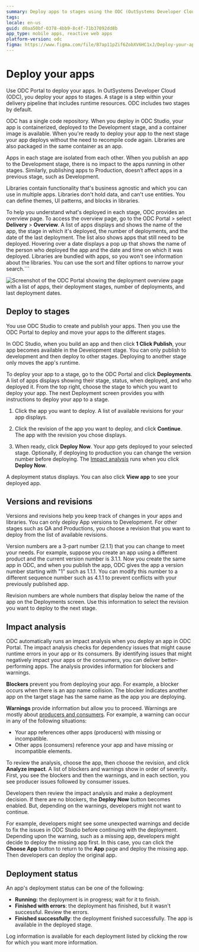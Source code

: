 ```yaml
---
summary: Deploy apps to stages using the ODC (OutSystems Developer Cloud) Portal. Analyze impact of deployment to apps and consumers.
tags:
locale: en-us
guid: d0aa50bf-0378-4bb9-8c4f-71b37092dd8b
app_type: mobile apps, reactive web apps
platform-version: odc
figma: https://www.figma.com/file/B7ap11pZif6ZobXV6HC1xJ/Deploy-your-apps?type=design&node-id=3404%3A22&mode=design&t=Y5uHYwUWDFTKusfq-1
---
```


# Deploy your apps

Use ODC Portal to deploy your apps. In OutSystems Developer Cloud (ODC), you deploy your apps to stages. A stage is a step within your delivery pipeline that includes runtime resources. ODC includes two stages by default.

ODC has a single code repository. When you deploy in ODC Studio, your app is containerized, deployed to the Development stage, and a container image is available. When you're ready to deploy your app to the next stage your app deploys without the need to recompile code again. Libraries are also packaged in the same container as an app.

Apps in each stage are isolated from each other. When you publish an app to the Development stage, there is no impact to the apps running in other stages. Similarly, publishing apps to  Production, doesn’t affect apps in a previous stage, such as Development.

Libraries contain functionality that's business agnostic and which you can use in multiple apps. Libraries don't hold data, and can't use entities. You can define themes, UI patterns, and blocks in libraries.

To help you understand what's deployed in each stage, ODC provides an overview page. To access the overview page, go to the ODC Portal > select **Delivery** > **Overview**. A list of apps displays and shows the name of the app, the stage in which it's deployed, the number of deployments, and the date of the last deployment. The list also shows apps that still need to be deployed. Hovering over a date displays a pop up that shows the name of the person who deployed the app and the date and time on which it was deployed. Libraries are bundled with apps, so you won't see information about the libraries. You can use the sort and filter options to narrow your search.```

![Screenshot of the ODC Portal showing the deployment overview page with a list of apps, their deployment stages, number of deployments, and last deployment dates.](images/deploy-overview-pl.png "ODC Portal Deployment Overview")

## Deploy to stages

You use ODC Studio to create and publish your apps. Then you use the ODC Portal to deploy and move your apps to the different stages.

In ODC Studio, when you build an app and then click **1 Click Publish**, your app becomes available in the Development stage. You can only publish to development and then deploy to other stages. Deploying to another stage only moves the app's runtime.

To deploy your app to a stage, go to the ODC Portal and click **Deployments**. A list of apps displays showing their stage, status, when deployed, and who deployed it. From the top right, choose the stage to which you want to deploy your app. The next Deployment screen provides you with instructions to deploy your app to a stage.

1. Click the app you want to deploy. A list of available revisions for your app displays.

1. Click the revision of the app you want to deploy, and click **Continue**. The app with the revision you chose displays.  

1. When ready, click **Deploy Now**. Your app gets deployed to your selected stage. Optionally, if deploying to production you can change the version number before deploying. The [Impact analysis](#impact-analysis) runs when you click **Deploy Now**.

<div class="info" markdown="1">

A deployment status displays. You can also click **View app** to see your deployed app.

</div>  

## Versions and revisions

Versions and revisions help you keep track of changes in your apps and libraries. You can only deploy App versions to Development. For other stages such as  QA and Productions, you choose a revision that you want to deploy from the list of available revisions.

Version numbers are a 3-part number (2.1.1) that you can change to meet your needs. For example, suppose you create an app using a different product and the current version number is 3.1.1. Now you create the same app in ODC, and when you publish the app, ODC gives the app a version number starting with "1" such as 1.1.1. You can modify this number to a different sequence number such as 4.1.1 to prevent conflicts with your previously published app.

Revision numbers are whole numbers that display below the name of the app on the Deployments screen. Use this information to select the revision you want to deploy to the next stage.

## Impact analysis

ODC automatically runs an impact analysis when you deploy an app in ODC Portal. The impact analysis checks for dependency issues that might cause runtime errors in your app or its consumers. By identifying issues that might negatively impact your apps or the consumers, you can deliver better-performing apps. The analysis provides information for blockers and warnings.

**Blockers** prevent you from deploying your app. For example, a blocker occurs when there is an app name collision. The blocker indicates another app on the target stage has the same name as the app you are deploying.

**Warnings** provide information but allow you to proceed. Warnings are mostly about [producers and consumers](../building-apps/data/sharing.md). For example, a warning can occur in any of the following situations:

* Your app references other apps (producers) with missing or incompatible.
* Other apps (consumers) reference your app and have missing or incompatible elements.

To review the analysis, choose the app, then choose the revision, and click  **Analyze impact**. A list of blockers and warnings show in order of severity. First, you see the blockers and then the warnings, and in each section, you see producer issues followed by consumer issues.

Developers then review the impact analysis and make a deployment decision. If there are no blockers, the **Deploy Now** button becomes enabled. But, depending on the warnings, developers might not want to continue.

For example, developers might see some unexpected warnings and decide to fix the issues in ODC Studio before continuing with the deployment. Depending upon the warning, such as a missing app, developers might decide to deploy the missing app first. In this case, you can click the **Choose App** button to return to the **App** page and deploy the missing app. Then developers can deploy the original app.  

## Deployment status

An app's deployment status can be one of the following:

* **Running:** the deployment is in progress; wait for it to finish.
* **Finished with errors**: the deployment has finished, but it wasn't successful. Review the errors.
* **Finished successfully**: the deployment finished successfully. The app is available in the deployed stage.

Log information is available for each deployment listed by clicking the row for which you want more information.
